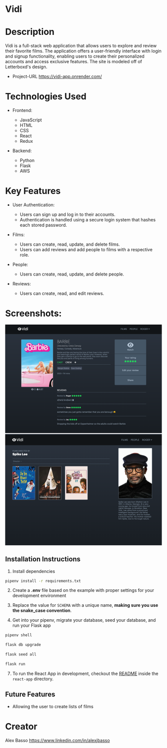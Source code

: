 # Vidi

# Description
Vidi is a full-stack web application that allows users to explore and review their favorite films. The application offers a user-friendly interface with login and signup functionality, enabling users to create their personalized accounts and access exclusive features. The site is modeled off of Letterboxd's design.
- Project-URL https://vidi-app.onrender.com/
# Technologies Used
- Frontend:
   - JavaScript
   - HTML
   - CSS
   - React
   - Redux

- Backend:
    - Python
    - Flask
    - AWS
# Key Features
- User Authentication:
   - Users can sign up and log in to their accounts.
   - Authentication is handled using a secure login system that hashes each stored password.

- Films:
   - Users can create, read, update, and delete films.
   - Users can add reviews and add people to films with a respective role.
- People:
    - Users can create, read, update, and delete people.
- Reviews:
    - Users can create, read, and edit reviews.

# Screenshots:

![image](./react-app/public/film-page-screenshot.png)
![image](./react-app/public/person-page-screenshot.png)

## Installation Instructions

1. Install dependencies
```bash
pipenv install -r requirements.txt
```
2. Create a **.env** file based on the example with proper settings for your development environment

4. Replace the value for `SCHEMA` with a unique name, **making sure you use the snake_case convention**.

6. Get into your pipenv, migrate your database, seed your database, and run your Flask app

```bash
pipenv shell
```
```bash
flask db upgrade
```
```bash
flask seed all
```
```bash
flask run
```

7. To run the React App in development, checkout the [README](./react-app/README.md) inside the `react-app` directory.

## Future Features
- Allowing the user to create lists of films

# Creator
Alex Basso
https://www.linkedin.com/in/alexjbasso
